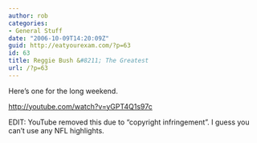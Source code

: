 ```yaml
---
author: rob
categories:
- General Stuff
date: "2006-10-09T14:20:09Z"
guid: http://eatyourexam.com/?p=63
id: 63
title: Reggie Bush &#8211; The Greatest
url: /?p=63
---
```

Here&#8217;s one for the long weekend.

<a target="_blank" title="Reggie Bush - The Greatest" href="http://youtube.com/watch?v=yGPT4Q1s97c">http://youtube.com/watch?v=yGPT4Q1s97c</a>

EDIT: YouTube removed this due to &#8220;copyright infringement&#8221;. I guess you can&#8217;t use any NFL highlights.